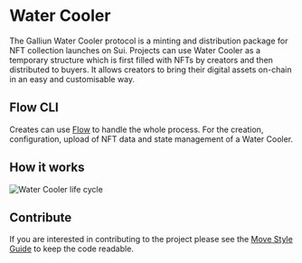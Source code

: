 # Water Cooler
The Galliun Water Cooler protocol is a minting and distribution package for NFT collection launches on Sui. Projects can use Water Cooler as a temporary structure which is first filled with NFTs by creators and then distributed to buyers. It allows creators to bring their digital assets on-chain in an easy and customisable way.

## Flow CLI
Creates can use [Flow](https://github.com/VisionDeCreator/flow "Flow") to handle the whole process. For the creation, configuration, upload of NFT data and state management of a Water Cooler.

## How it works
![Water Cooler life cycle](https://github.com/VisionDeCreator/water_cooler/blob/main/images/water_cooler.png?raw=true)


## Contribute
If you are interested in contributing to the project please see the [Move Style Guide](https://chip-brownie-44a.notion.site/Move-Style-Guide-3d8bd29c18794874ae791754fa4a84fa "Move Style Guide") to keep the code readable.